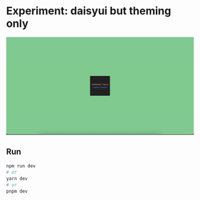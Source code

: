 # Experiment: daisyui but theming only

![](theming.png)


## Run

```bash
npm run dev
# or
yarn dev
# or
pnpm dev
```


